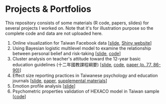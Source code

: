 # Projects & Portfolios
This repository consists of some materials (R code, papers, slides) for several projects I worked on. Note that it's for illustration purpose so the complete code and data are not uploaded here.

1. Online visualization for Taiwan Facebook data [[slide](https://github.com/qwding101/Projects-Portfolios/blob/main/01%20FBIssueAnalysis/2016FBissueAnalysis.pdf), [Shiny website](https://rayrdemo.shinyapps.io/DSRshiny_upload/)]
2. Using Bayesian logistic multilevel model to examine the relationship between personal belief and risk-taking [[slide](https://github.com/qwding101/Projects-Portfolios/blob/main/02%20BayesianLogistic/ValueAndRisktaking.pdf), [code](https://github.com/qwding101/Projects-Portfolios/blob/main/02%20BayesianLogistic/BayesianLogistic.R)]
3. Cluster analysis on teacher's attitude toward the 12-year basic education guidelines (十二年國教課程綱要) [[slide](https://github.com/qwding101/Projects-Portfolios/blob/main/03%20ClusterAnalysisEdu/2020TeacherReady_slide.pdf), [code](https://github.com/qwding101/Projects-Portfolios/blob/main/03%20ClusterAnalysisEdu/ClusterAnalysisTeacher.Rmd), [paper (p. 77, 86-90)](https://github.com/qwding101/Projects-Portfolios/blob/main/03%20ClusterAnalysisEdu/2020TeacherReady.pdf)]
4. Effect size reporting practices in Taiwanese psychology and education journals [[slide](https://github.com/qwding101/Projects-Portfolios/blob/main/04%20EffectSize/EffectSizeReview_slide.pdf), [paper](https://github.com/qwding101/Projects-Portfolios/blob/main/04%20EffectSize/ESreview_paper.pdf), [supplemental  materials](https://osf.io/n69xs/)]
5. Emotion profile analysis  [[slide](https://github.com/qwding101/Projects-Portfolios/blob/main/05%20EmoIndex/emo%20index.pdf)]
6. Psychometric properties validation of HEXACO model in Taiwan sample [[code](https://github.com/qwding101/Projects-Portfolios/blob/main/06%20ScaleVal/HEXACO_upload.Rmd)]
